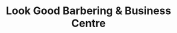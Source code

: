 ---
title: "Look Good Barbering & Business Centre"
url: /accra/look-good-barbering-und-business-centre/
shop: Friseur
---